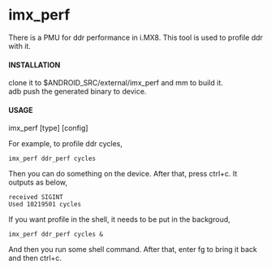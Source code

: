 # imx_perf

There is a PMU for ddr performance in i.MX8. This tool is used to profile ddr with it.

#### INSTALLATION
clone it to $ANDROID\_SRC/external/imx\_perf and mm to build it.  
adb push the generated binary to device.

#### USAGE
imx_perf [type] [config]

For example, to profile ddr cycles,

	imx_perf ddr_perf cycles

Then you can do something on the device. After that, press ctrl+c. It outputs as below,

	received SIGINT
	Used 10219501 cycles

If you want profile in the shell, it needs to be put in the backgroud,

	imx_perf ddr_perf cycles &

And then you run some shell command. After that, enter fg to bring it back and then ctrl+c.
